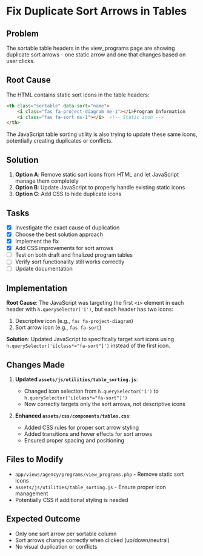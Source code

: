 # Fix Duplicate Sort Arrows in Tables

## Problem
The sortable table headers in the view_programs page are showing duplicate sort arrows - one static arrow and one that changes based on user clicks.

## Root Cause
The HTML contains static sort icons in the table headers:
```html
<th class="sortable" data-sort="name">
    <i class="fas fa-project-diagram me-1"></i>Program Information 
    <i class="fas fa-sort ms-1"></i>  <!-- Static icon -->
</th>
```

The JavaScript table sorting utility is also trying to update these same icons, potentially creating duplicates or conflicts.

## Solution
1. **Option A**: Remove static sort icons from HTML and let JavaScript manage them completely
2. **Option B**: Update JavaScript to properly handle existing static icons
3. **Option C**: Add CSS to hide duplicate icons

## Tasks
- [x] Investigate the exact cause of duplication
- [x] Choose the best solution approach
- [x] Implement the fix
- [x] Add CSS improvements for sort arrows
- [ ] Test on both draft and finalized program tables
- [ ] Verify sort functionality still works correctly
- [ ] Update documentation

## Implementation
**Root Cause**: The JavaScript was targeting the first `<i>` element in each header with `h.querySelector('i')`, but each header has two icons:
1. Descriptive icon (e.g., `fas fa-project-diagram`)
2. Sort arrow icon (e.g., `fas fa-sort`)

**Solution**: Updated JavaScript to specifically target sort icons using `h.querySelector('i[class*="fa-sort"]')` instead of the first icon.

## Changes Made
1. **Updated `assets/js/utilities/table_sorting.js`**:
   - Changed icon selection from `h.querySelector('i')` to `h.querySelector('i[class*="fa-sort"]')`
   - Now correctly targets only the sort arrows, not descriptive icons

2. **Enhanced `assets/css/components/tables.css`**:
   - Added CSS rules for proper sort arrow styling
   - Added transitions and hover effects for sort arrows
   - Ensured proper spacing and positioning

## Files to Modify
- `app/views/agency/programs/view_programs.php` - Remove static sort icons
- `assets/js/utilities/table_sorting.js` - Ensure proper icon management
- Potentially CSS if additional styling is needed

## Expected Outcome
- Only one sort arrow per sortable column
- Sort arrows change correctly when clicked (up/down/neutral)
- No visual duplication or conflicts
